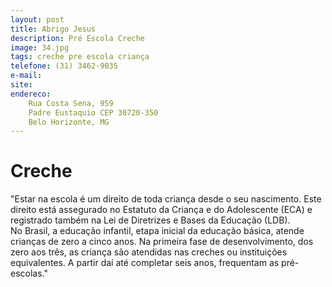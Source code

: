 ```yaml
---
layout: post
title: Abrigo Jesus
description: Pré Escola Creche
image: 34.jpg
tags: creche pre escola criança 
telefone: (31) 3462-9035
e-mail:   
site: 
endereco:
    Rua Costa Sena, 959  
    Padre Eustaquio CEP 30720-350
    Belo Horizonte, MG
---
```


# Creche

"Estar na escola é um direito de toda criança desde o seu nascimento. 
Este direito está assegurado no Estatuto da Criança e do Adolescente (ECA) 
e registrado também na Lei de Diretrizes e Bases da Educação (LDB).  
No Brasil, a educação infantil, etapa inicial da educação básica, atende crianças de zero a cinco anos. 
Na primeira fase de desenvolvimento, dos zero aos três, as criança são atendidas nas creches ou instituições equivalentes.
A partir daí até completar seis anos, frequentam as pré-escolas."





